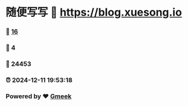 # 随便写写 :link: https://blog.xuesong.io 
### :page_facing_up: [16](https://blog.xuesong.io/tag.html) 
### :speech_balloon: 4 
### :hibiscus: 24453 
### :alarm_clock: 2024-12-11 19:53:18 
### Powered by :heart: [Gmeek](https://github.com/Meekdai/Gmeek)

